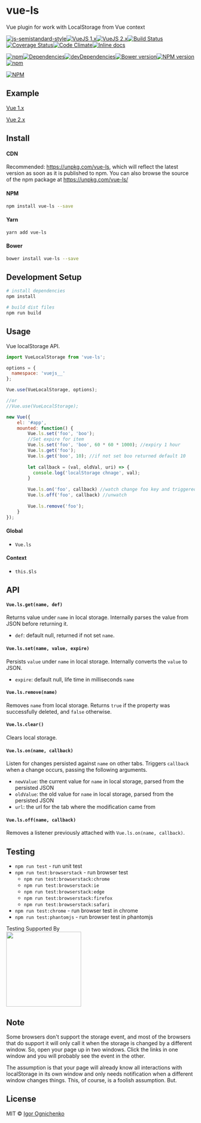 # vue-ls

Vue plugin for work with LocalStorage from Vue context

[![js-semistandard-style](https://img.shields.io/badge/code%20style-semistandard-brightgreen.svg?style=flat-square)](https://github.com/Flet/semistandard)[![VueJS 1.x](https://img.shields.io/badge/vuejs-1.x-brightgreen.svg?style=flat-square)](https://github.com/RobinCK/vue-ls)[![VueJS 2.x](https://img.shields.io/badge/vuejs-2.x-brightgreen.svg?style=flat-square)](https://github.com/RobinCK/vue-ls)[![Build Status](https://img.shields.io/travis/RobinCK/vue-ls.svg?style=flat-square)](https://travis-ci.org/RobinCK/vue-ls)[![Coverage Status](https://img.shields.io/coveralls/RobinCK/vue-ls.svg?style=flat-square)](https://coveralls.io/github/RobinCK/vue-ls?branch=master)[![Code Climate](https://img.shields.io/codeclimate/github/RobinCK/vue-ls.svg?style=flat-square)](https://codeclimate.com/github/RobinCK/vue-ls)[![Inline docs](http://inch-ci.org/github/RobinCK/vue-ls.svg?branch=master&style=flat-square)](http://inch-ci.org/github/RobinCK/vue-ls)

[![npm](https://img.shields.io/npm/dt/vue-ls.svg)](https://github.com/RobinCK/vue-ls)[![Dependencies](https://david-dm.org/robinck/vue-ls.svg?style=flat-square)](https://david-dm.org/robinck/vue-ls)[![devDependencies](https://david-dm.org/robinck/vue-ls/dev-status.svg?style=flat-square)](https://david-dm.org/robinck/vue-ls#info=devDependencies&view=table)[![Bower version](https://img.shields.io/bower/v/vue-ls.svg?style=flat-square)](https://github.com/RobinCK/vue-ls)[![NPM version](https://img.shields.io/npm/v/vue-ls.svg?style=flat-square)](https://www.npmjs.com/package/vue-ls)[![npm](https://img.shields.io/npm/l/vue-ls.svg?style=flat-square)](https://github.com/RobinCK/vue-ls/blob/master/LICENSE)


[![NPM](https://nodei.co/npm/vue-ls.png?downloads=true&downloadRank=true&stars=true)](https://nodei.co/npm/vue-ls/)

## Example

[Vue 1.x](https://jsfiddle.net/Robin_ck/Lvb2ah5p/)

[Vue 2.x](https://jsfiddle.net/Robin_ck/6x1akv1L/) 

## Install
#### CDN

Recommended: https://unpkg.com/vue-ls, which will reflect the latest version as soon as it is published to npm. You can also browse the source of the npm package at https://unpkg.com/vue-ls/

#### NPM

``` bash
npm install vue-ls --save
```

#### Yarn

``` bash
yarn add vue-ls
```

#### Bower

``` bash
bower install vue-ls --save
```

## Development Setup

``` bash
# install dependencies
npm install

# build dist files
npm run build
```

## Usage

Vue localStorage API.

``` js
import VueLocalStorage from 'vue-ls';

options = {
  namespace: 'vuejs__'
};

Vue.use(VueLocalStorage, options);

//or
//Vue.use(VueLocalStorage);

new Vue({
    el: '#app',
    mounted: function() {
        Vue.ls.set('foo', 'boo');
        //Set expire for item
        Vue.ls.set('foo', 'boo', 60 * 60 * 1000); //expiry 1 hour
        Vue.ls.get('foo');
        Vue.ls.get('boo', 10); //if not set boo returned default 10
        
        let callback = (val, oldVal, uri) => {
          console.log('localStorage chnage', val);
        } 
        
        Vue.ls.on('foo', callback) //watch change foo key and triggered callback
        Vue.ls.off('foo', callback) //unwatch
        
        Vue.ls.remove('foo');
    }
});
```

#### Global

- `Vue.ls`
 
#### Context
- `this.$ls`

## API

#### `Vue.ls.get(name, def)`

Returns value under `name` in local storage. Internally parses the value from JSON before returning it.

- `def`: default null, returned if not set `name`.

#### `Vue.ls.set(name, value, expire)`

Persists `value` under `name` in local storage. Internally converts the `value` to JSON.

- `expire`: default null, life time in milliseconds `name`

#### `Vue.ls.remove(name)`

Removes `name` from local storage. Returns `true` if the property was successfully deleted, and `false` otherwise.

#### `Vue.ls.clear()`

Clears local storage.

#### `Vue.ls.on(name, callback)`

Listen for changes persisted against `name` on other tabs. Triggers `callback` when a change occurs, passing the following arguments.

- `newValue`: the current value for `name` in local storage, parsed from the persisted JSON
- `oldValue`: the old value for `name` in local storage, parsed from the persisted JSON
- `url`: the url for the tab where the modification came from

#### `Vue.ls.off(name, callback)`

Removes a listener previously attached with `Vue.ls.on(name, callback)`.

## Testing

- `npm run test` - run unit test
- `npm run test:browserstack` - run browser test
  - `npm run test:browserstack:chrome`
  - `npm run test:browserstack:ie`
  - `npm run test:browserstack:edge`
  - `npm run test:browserstack:firefox`
  - `npm run test:browserstack:safari`
- `npm run test:chrome` - run browser test in chrome
- `npm run test:phantomjs` - run browser test in phantomjs

Testing Supported By<br>
<img width="200" src="https://cloud.githubusercontent.com/assets/10226014/23826496/a9ef6b8e-06a5-11e7-9282-9b8525646358.png">

## Note
Some browsers don't support the storage event, and most of the browsers that do support it will only call it when the storage is changed by a different window. So, open your page up in two windows. Click the links in one window and you will probably see the event in the other.

The assumption is that your page will already know all interactions with localStorage in its own window and only needs notification when a different window changes things. This, of course, is a foolish assumption. But.


## License
MIT © [Igor Ognichenko](https://github.com/RobinCK)
